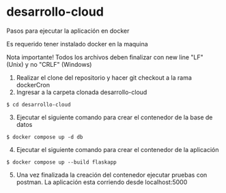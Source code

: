 # desarrollo-cloud
Pasos para ejecutar la aplicación en docker

Es requerido tener instalado docker en la maquina

Nota importante!
Todos los archivos deben finalizar con new line "LF" (Unix) y no "CRLF" (Windows)

1. Realizar el clone del repositorio y hacer git checkout a la rama dockerCron
2. Ingresar a la carpeta clonada desarrollo-cloud
```
$ cd desarrollo-cloud
``` 
3. Ejecutar el siguiente comando para crear el contenedor de la base de datos
```
$ docker compose up -d db
``` 
4. Ejecutar el siguiente comando para crear el contenedor de la aplicación
```
$ docker compose up --build flaskapp
``` 
5. Una vez finalizada la creación del contenedor ejecutar pruebas con postman. La aplicación esta corriendo desde localhost:5000